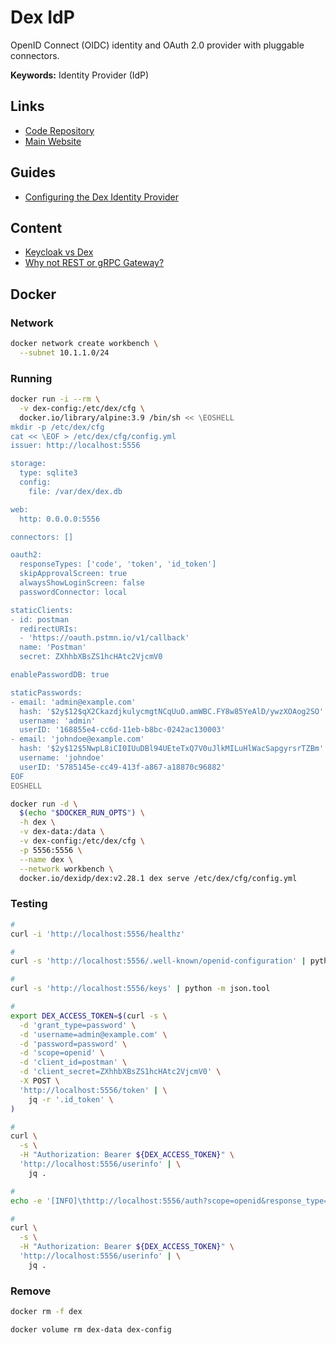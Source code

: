 # Dex IdP

OpenID Connect (OIDC) identity and OAuth 2.0 provider with pluggable connectors.

**Keywords:** Identity Provider (IdP)

<!--
dexctl

https://github.com/Kuadrant/authorino/tree/master/examples

kubectl get authrequests -n security | wc -l

https://medium.com/preply-engineering/k8s-auth-a81f59d4dff6

https://aws.amazon.com/blogs/containers/introducing-oidc-identity-provider-authentication-amazon-eks/
https://aws.amazon.com/blogs/containers/using-dex-dex-k8s-authenticator-to-authenticate-to-amazon-eks/
-->

## Links

- [Code Repository](https://github.com/dexidp/dex)
- [Main Website](https://github.com/dexidp/dex)

## Guides

- [Configuring the Dex Identity Provider](https://tanzu.vmware.com/developer/guides/kubernetes/identity-dex/)

## Content

- [Keycloak vs Dex](https://medium.com/@sct10876/keycloak-vs-dex-71f7fab29919)
- [Why not REST or gRPC Gateway?](https://dexidp.io/docs/api/#why-not-rest-or-grpc-gateway)

## Docker

### Network

```sh
docker network create workbench \
  --subnet 10.1.1.0/24
```

### Running

```sh
docker run -i --rm \
  -v dex-config:/etc/dex/cfg \
  docker.io/library/alpine:3.9 /bin/sh << \EOSHELL
mkdir -p /etc/dex/cfg
cat << \EOF > /etc/dex/cfg/config.yml
issuer: http://localhost:5556

storage:
  type: sqlite3
  config:
    file: /var/dex/dex.db

web:
  http: 0.0.0.0:5556

connectors: []

oauth2:
  responseTypes: ['code', 'token', 'id_token']
  skipApprovalScreen: true
  alwaysShowLoginScreen: false
  passwordConnector: local

staticClients:
- id: postman
  redirectURIs:
  - 'https://oauth.pstmn.io/v1/callback'
  name: 'Postman'
  secret: ZXhhbXBsZS1hcHAtc2VjcmV0

enablePasswordDB: true

staticPasswords:
- email: 'admin@example.com'
  hash: '$2y$12$qX2CkazdjkulycmgtNCqUuO.amWBC.FY8w85YeAlD/ywzXOAog2SO'
  username: 'admin'
  userID: '168855e4-cc6d-11eb-b8bc-0242ac130003'
- email: 'johndoe@example.com'
  hash: '$2y$12$5NwpL8iCI0IUuDBl94UEteTxQ7V0uJlkMILuHlWacSapgyrsrTZBm'
  username: 'johndoe'
  userID: '5785145e-cc49-413f-a867-a18870c96882'
EOF
EOSHELL
```

```sh
docker run -d \
  $(echo "$DOCKER_RUN_OPTS") \
  -h dex \
  -v dex-data:/data \
  -v dex-config:/etc/dex/cfg \
  -p 5556:5556 \
  --name dex \
  --network workbench \
  docker.io/dexidp/dex:v2.28.1 dex serve /etc/dex/cfg/config.yml
```

### Testing

```sh
#
curl -i 'http://localhost:5556/healthz'

#
curl -s 'http://localhost:5556/.well-known/openid-configuration' | python -m json.tool

#
curl -s 'http://localhost:5556/keys' | python -m json.tool

#
export DEX_ACCESS_TOKEN=$(curl -s \
  -d 'grant_type=password' \
  -d 'username=admin@example.com' \
  -d 'password=password' \
  -d 'scope=openid' \
  -d 'client_id=postman' \
  -d 'client_secret=ZXhhbXBsZS1hcHAtc2VjcmV0' \
  -X POST \
  'http://localhost:5556/token' | \
    jq -r '.id_token' \
)

#
curl \
  -s \
  -H "Authorization: Bearer ${DEX_ACCESS_TOKEN}" \
  'http://localhost:5556/userinfo' | \
    jq .

#
echo -e '[INFO]\thttp://localhost:5556/auth?scope=openid&response_type=code&client_id=postman&redirect_uri=https://oauth.pstmn.io/v1/callback'

#
curl \
  -s \
  -H "Authorization: Bearer ${DEX_ACCESS_TOKEN}" \
  'http://localhost:5556/userinfo' | \
    jq .
```

### Remove

```sh
docker rm -f dex

docker volume rm dex-data dex-config
```
